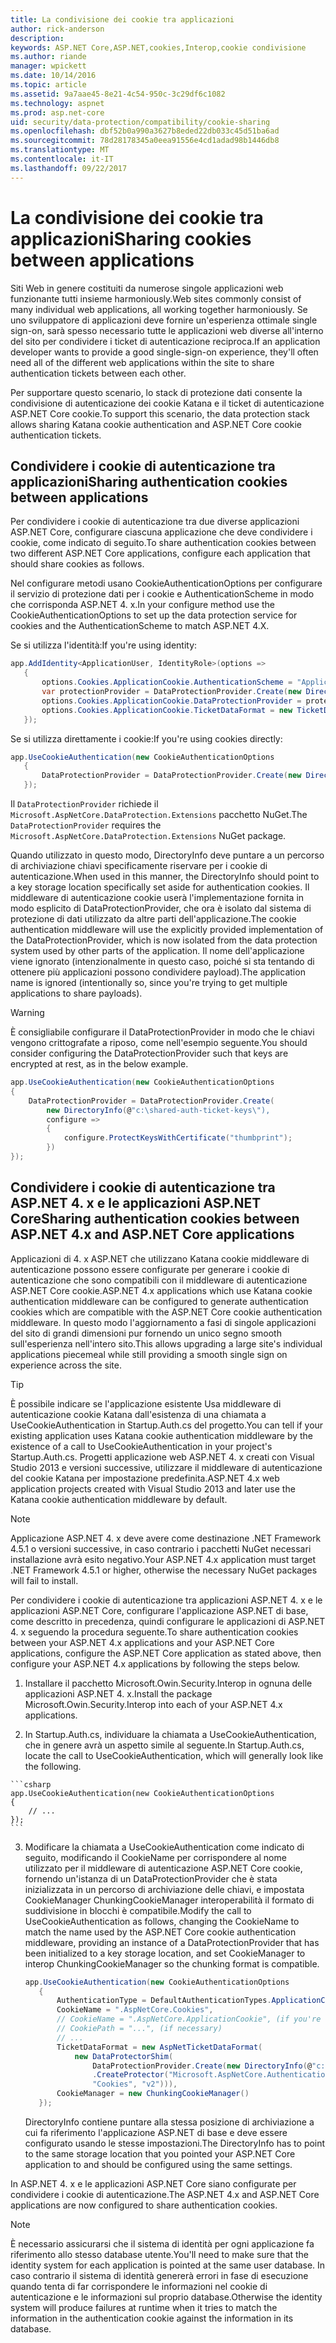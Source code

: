 ```yaml
---
title: La condivisione dei cookie tra applicazioni
author: rick-anderson
description: 
keywords: ASP.NET Core,ASP.NET,cookies,Interop,cookie condivisione
ms.author: riande
manager: wpickett
ms.date: 10/14/2016
ms.topic: article
ms.assetid: 9a7aae45-8e21-4c54-950c-3c29df6c1082
ms.technology: aspnet
ms.prod: asp.net-core
uid: security/data-protection/compatibility/cookie-sharing
ms.openlocfilehash: dbf52b0a990a3627b8eded22db033c45d51ba6ad
ms.sourcegitcommit: 78d28178345a0eea91556e4cd1adad98b1446db8
ms.translationtype: MT
ms.contentlocale: it-IT
ms.lasthandoff: 09/22/2017
---
```

# <a name="sharing-cookies-between-applications"></a><span data-ttu-id="0868b-103">La condivisione dei cookie tra applicazioni</span><span class="sxs-lookup"><span data-stu-id="0868b-103">Sharing cookies between applications</span></span>

<span data-ttu-id="0868b-104">Siti Web in genere costituiti da numerose singole applicazioni web funzionante tutti insieme harmoniously.</span><span class="sxs-lookup"><span data-stu-id="0868b-104">Web sites commonly consist of many individual web applications, all working together harmoniously.</span></span> <span data-ttu-id="0868b-105">Se uno sviluppatore di applicazioni deve fornire un'esperienza ottimale single sign-on, sarà spesso necessario tutte le applicazioni web diverse all'interno del sito per condividere i ticket di autenticazione reciproca.</span><span class="sxs-lookup"><span data-stu-id="0868b-105">If an application developer wants to provide a good single-sign-on experience, they'll often need all of the different web applications within the site to share authentication tickets between each other.</span></span>

<span data-ttu-id="0868b-106">Per supportare questo scenario, lo stack di protezione dati consente la condivisione di autenticazione dei cookie Katana e il ticket di autenticazione ASP.NET Core cookie.</span><span class="sxs-lookup"><span data-stu-id="0868b-106">To support this scenario, the data protection stack allows sharing Katana cookie authentication and ASP.NET Core cookie authentication tickets.</span></span>

## <a name="sharing-authentication-cookies-between-applications"></a><span data-ttu-id="0868b-107">Condividere i cookie di autenticazione tra applicazioni</span><span class="sxs-lookup"><span data-stu-id="0868b-107">Sharing authentication cookies between applications</span></span>

<span data-ttu-id="0868b-108">Per condividere i cookie di autenticazione tra due diverse applicazioni ASP.NET Core, configurare ciascuna applicazione che deve condividere i cookie, come indicato di seguito.</span><span class="sxs-lookup"><span data-stu-id="0868b-108">To share authentication cookies between two different ASP.NET Core applications, configure each application that should share cookies as follows.</span></span>

<span data-ttu-id="0868b-109">Nel configurare metodi usano CookieAuthenticationOptions per configurare il servizio di protezione dati per i cookie e AuthenticationScheme in modo che corrisponda ASP.NET 4. x.</span><span class="sxs-lookup"><span data-stu-id="0868b-109">In your configure method use the CookieAuthenticationOptions to set up the data protection service for cookies and the AuthenticationScheme to match ASP.NET 4.X.</span></span>

<span data-ttu-id="0868b-110">Se si utilizza l'identità:</span><span class="sxs-lookup"><span data-stu-id="0868b-110">If you're using identity:</span></span>

```csharp
app.AddIdentity<ApplicationUser, IdentityRole>(options =>
   {
       options.Cookies.ApplicationCookie.AuthenticationScheme = "ApplicationCookie";
       var protectionProvider = DataProtectionProvider.Create(new DirectoryInfo(@"c:\shared-auth-ticket-keys\"));
       options.Cookies.ApplicationCookie.DataProtectionProvider = protectionProvider;
       options.Cookies.ApplicationCookie.TicketDataFormat = new TicketDataFormat(protectionProvider.CreateProtector("Microsoft.AspNetCore.Authentication.Cookies.CookieAuthenticationMiddleware", "Cookies", "v2"));
   });
   ```

<span data-ttu-id="0868b-111">Se si utilizza direttamente i cookie:</span><span class="sxs-lookup"><span data-stu-id="0868b-111">If you're using cookies directly:</span></span>

```csharp
app.UseCookieAuthentication(new CookieAuthenticationOptions
   {
       DataProtectionProvider = DataProtectionProvider.Create(new DirectoryInfo(@"c:\shared-auth-ticket-keys\"))
   });
   ```
   
<span data-ttu-id="0868b-112">Il `DataProtectionProvider` richiede il `Microsoft.AspNetCore.DataProtection.Extensions` pacchetto NuGet.</span><span class="sxs-lookup"><span data-stu-id="0868b-112">The `DataProtectionProvider` requires the `Microsoft.AspNetCore.DataProtection.Extensions` NuGet package.</span></span>

<span data-ttu-id="0868b-113">Quando utilizzato in questo modo, DirectoryInfo deve puntare a un percorso di archiviazione chiavi specificamente riservare per i cookie di autenticazione.</span><span class="sxs-lookup"><span data-stu-id="0868b-113">When used in this manner, the DirectoryInfo should point to a key storage location specifically set aside for authentication cookies.</span></span> <span data-ttu-id="0868b-114">Il middleware di autenticazione cookie userà l'implementazione fornita in modo esplicito di DataProtectionProvider, che ora è isolato dal sistema di protezione di dati utilizzato da altre parti dell'applicazione.</span><span class="sxs-lookup"><span data-stu-id="0868b-114">The cookie authentication middleware will use the explicitly provided implementation of the DataProtectionProvider, which is now isolated from the data protection system used by other parts of the application.</span></span> <span data-ttu-id="0868b-115">Il nome dell'applicazione viene ignorato (intenzionalmente in questo caso, poiché si sta tentando di ottenere più applicazioni possono condividere payload).</span><span class="sxs-lookup"><span data-stu-id="0868b-115">The application name is ignored (intentionally so, since you're trying to get multiple applications to share payloads).</span></span>

>[!WARNING]
><span data-ttu-id="0868b-116">È consigliabile configurare il DataProtectionProvider in modo che le chiavi vengono crittografate a riposo, come nell'esempio seguente.</span><span class="sxs-lookup"><span data-stu-id="0868b-116">You should consider configuring the DataProtectionProvider such that keys are encrypted at rest, as in the below example.</span></span>
>
>
>  ```csharp
>  app.UseCookieAuthentication(new CookieAuthenticationOptions
>  {
>      DataProtectionProvider = DataProtectionProvider.Create(
>          new DirectoryInfo(@"c:\shared-auth-ticket-keys\"),
>          configure =>
>          {
>              configure.ProtectKeysWithCertificate("thumbprint");
>          })
>  });
>  ```

## <a name="sharing-authentication-cookies-between-aspnet-4x-and-aspnet-core-applications"></a><span data-ttu-id="0868b-117">Condividere i cookie di autenticazione tra ASP.NET 4. x e le applicazioni ASP.NET Core</span><span class="sxs-lookup"><span data-stu-id="0868b-117">Sharing authentication cookies between ASP.NET 4.x and ASP.NET Core applications</span></span>

<span data-ttu-id="0868b-118">Applicazioni di 4. x ASP.NET che utilizzano Katana cookie middleware di autenticazione possono essere configurate per generare i cookie di autenticazione che sono compatibili con il middleware di autenticazione ASP.NET Core cookie.</span><span class="sxs-lookup"><span data-stu-id="0868b-118">ASP.NET 4.x applications which use Katana cookie authentication middleware can be configured to generate authentication cookies which are compatible with the ASP.NET Core cookie authentication middleware.</span></span> <span data-ttu-id="0868b-119">In questo modo l'aggiornamento a fasi di singole applicazioni del sito di grandi dimensioni pur fornendo un unico segno smooth sull'esperienza nell'intero sito.</span><span class="sxs-lookup"><span data-stu-id="0868b-119">This allows upgrading a large site's individual applications piecemeal while still providing a smooth single sign on experience across the site.</span></span>

>[!TIP]
> <span data-ttu-id="0868b-120">È possibile indicare se l'applicazione esistente Usa middleware di autenticazione cookie Katana dall'esistenza di una chiamata a UseCookieAuthentication in Startup.Auth.cs del progetto.</span><span class="sxs-lookup"><span data-stu-id="0868b-120">You can tell if your existing application uses Katana cookie authentication middleware by the existence of a call to UseCookieAuthentication in your project's Startup.Auth.cs.</span></span> <span data-ttu-id="0868b-121">Progetti applicazione web ASP.NET 4. x creati con Visual Studio 2013 e versioni successive, utilizzare il middleware di autenticazione del cookie Katana per impostazione predefinita.</span><span class="sxs-lookup"><span data-stu-id="0868b-121">ASP.NET 4.x web application projects created with Visual Studio 2013 and later use the Katana cookie authentication middleware by default.</span></span>

> [!NOTE]
> <span data-ttu-id="0868b-122">Applicazione ASP.NET 4. x deve avere come destinazione .NET Framework 4.5.1 o versioni successive, in caso contrario i pacchetti NuGet necessari installazione avrà esito negativo.</span><span class="sxs-lookup"><span data-stu-id="0868b-122">Your ASP.NET 4.x application must target .NET Framework 4.5.1 or higher, otherwise the necessary NuGet packages will fail to install.</span></span>

<span data-ttu-id="0868b-123">Per condividere i cookie di autenticazione tra applicazioni ASP.NET 4. x e le applicazioni ASP.NET Core, configurare l'applicazione ASP.NET di base, come descritto in precedenza, quindi configurare le applicazioni di ASP.NET 4. x seguendo la procedura seguente.</span><span class="sxs-lookup"><span data-stu-id="0868b-123">To share authentication cookies between your ASP.NET 4.x applications and your ASP.NET Core applications, configure the ASP.NET Core application as stated above, then configure your ASP.NET 4.x applications by following the steps below.</span></span>

1.  <span data-ttu-id="0868b-124">Installare il pacchetto Microsoft.Owin.Security.Interop in ognuna delle applicazioni ASP.NET 4. x.</span><span class="sxs-lookup"><span data-stu-id="0868b-124">Install the package Microsoft.Owin.Security.Interop into each of your ASP.NET 4.x applications.</span></span>

2.   <span data-ttu-id="0868b-125">In Startup.Auth.cs, individuare la chiamata a UseCookieAuthentication, che in genere avrà un aspetto simile al seguente.</span><span class="sxs-lookup"><span data-stu-id="0868b-125">In Startup.Auth.cs, locate the call to UseCookieAuthentication, which will generally look like the following.</span></span>

    ```csharp
    app.UseCookieAuthentication(new CookieAuthenticationOptions
    {
        // ...
    });
    ```
    
3.  <span data-ttu-id="0868b-126">Modificare la chiamata a UseCookieAuthentication come indicato di seguito, modificando il CookieName per corrispondere al nome utilizzato per il middleware di autenticazione ASP.NET Core cookie, fornendo un'istanza di un DataProtectionProvider che è stata inizializzata in un percorso di archiviazione delle chiavi, e impostata CookieManager ChunkingCookieManager interoperabilità il formato di suddivisione in blocchi è compatibile.</span><span class="sxs-lookup"><span data-stu-id="0868b-126">Modify the call to UseCookieAuthentication as follows, changing the CookieName to match the name used by the ASP.NET Core cookie authentication middleware, providing an instance of a DataProtectionProvider that has been initialized to a key storage location, and set CookieManager to interop ChunkingCookieManager so the chunking format is compatible.</span></span>

    ```csharp
    app.UseCookieAuthentication(new CookieAuthenticationOptions
       {
           AuthenticationType = DefaultAuthenticationTypes.ApplicationCookie,
           CookieName = ".AspNetCore.Cookies",
           // CookieName = ".AspNetCore.ApplicationCookie", (if you're using identity)
           // CookiePath = "...", (if necessary)
           // ...
           TicketDataFormat = new AspNetTicketDataFormat(
               new DataProtectorShim(
                   DataProtectionProvider.Create(new DirectoryInfo(@"c:\shared-auth-ticket-keys\"))
                   .CreateProtector("Microsoft.AspNetCore.Authentication.Cookies.CookieAuthenticationMiddleware",
                   "Cookies", "v2"))),
           CookieManager = new ChunkingCookieManager()
       });
       ```
    <span data-ttu-id="0868b-127">DirectoryInfo contiene puntare alla stessa posizione di archiviazione a cui fa riferimento l'applicazione ASP.NET di base e deve essere configurato usando le stesse impostazioni.</span><span class="sxs-lookup"><span data-stu-id="0868b-127">The DirectoryInfo has to point to the same storage location that you pointed your ASP.NET Core application to and should be configured using the same settings.</span></span>

<span data-ttu-id="0868b-128">In ASP.NET 4. x e le applicazioni ASP.NET Core siano configurate per condividere i cookie di autenticazione.</span><span class="sxs-lookup"><span data-stu-id="0868b-128">The ASP.NET 4.x and ASP.NET Core applications are now configured to share authentication cookies.</span></span>

> [!NOTE]
> <span data-ttu-id="0868b-129">È necessario assicurarsi che il sistema di identità per ogni applicazione fa riferimento allo stesso database utente.</span><span class="sxs-lookup"><span data-stu-id="0868b-129">You'll need to make sure that the identity system for each application is pointed at the same user database.</span></span> <span data-ttu-id="0868b-130">In caso contrario il sistema di identità genererà errori in fase di esecuzione quando tenta di far corrispondere le informazioni nel cookie di autenticazione e le informazioni sul proprio database.</span><span class="sxs-lookup"><span data-stu-id="0868b-130">Otherwise the identity system will produce failures at runtime when it tries to match the information in the authentication cookie against the information in its database.</span></span>

